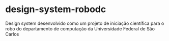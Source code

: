 # design-system-robodc
Design system desenvolvido como um projeto de iniciação científica para o robo do departamento de computação da Universidade Federal de São Carlos
